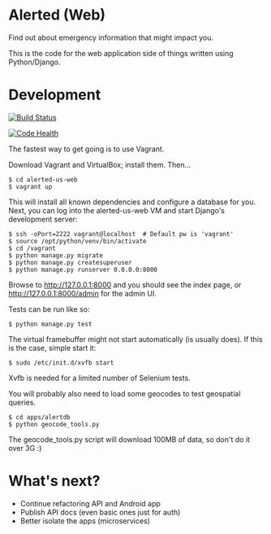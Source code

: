 # Alerted (Web)

Find out about emergency information that might impact you.

This is the code for the web application side of things written using Python/Django.

# Development

[![Build Status](https://snap-ci.com/kelvinn/alerted-us-web/branch/master/build_image)](https://snap-ci.com/kelvinn/alerted-us-web/branch/master)

[![Code Health](https://landscape.io/github/kelvinn/alerted-us-web/master/landscape.png)](https://landscape.io/github/kelvinn/alerted-us-web/master)

The fastest way to get going is to use Vagrant.

Download Vagrant and VirtualBox; install them. Then...

    $ cd alerted-us-web
    $ vagrant up

This will install all known dependencies and configure a database for you. Next, you can
log into the alerted-us-web VM and start Django's development server:

    $ ssh -oPort=2222 vagrant@localhost  # Default pw is 'vagrant'
    $ source /opt/python/venv/bin/activate
    $ cd /vagrant
    $ python manage.py migrate
    $ python manage.py createsuperuser
    $ python manage.py runserver 0.0.0.0:8000

Browse to http://127.0.0.1:8000 and you should see the index page, or http://127.0.0.1:8000/admin for the admin UI.

Tests can be run like so:

    $ python manage.py test

The virtual framebuffer might not start automatically (is usually does). If this is the case, simple start it:

    $ sudo /etc/init.d/xvfb start

Xvfb is needed for a limited number of Selenium tests.

You will probably also need to load some geocodes to test geospatial queries.

    $ cd apps/alertdb
    $ python geocode_tools.py

The geocode_tools.py script will download 100MB of data, so don't do it over 3G :)

# What's next?

+ Continue refactoring API and Android app
+ Publish API docs (even basic ones just for auth)
+ Better isolate the apps (microservices)
